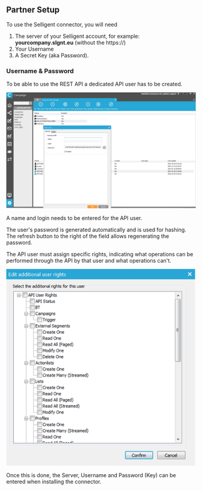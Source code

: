 
<section class="setup partner" markdown="1">

## Partner Setup

<div class="section-content" markdown="1">

To use the Selligent connector, you will need 

1. The server of your Selligent account, for example: **yourcompany.slgnt.eu** (without the https://)
2. Your Username
3. A Secret Key (aka Password).

### Username & Password

To be able to use the REST API a dedicated API user has to be created.

![connector setup](./images/APIUserCreate.png)

A name and login needs to be entered for the API user. 

The user's password is generated automatically and is used for hashing. The refresh button to the right of the field allows regenerating the password.

The API user must assign specific rights, indicating what operations can be performed through the API by that user and what operations can't.

![connector setup](./images/APIUserRights.png)

Once this is done, the Server, Username and Password (Key) can be entered when installing the connector.

</div>

</section>

